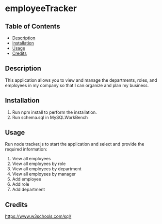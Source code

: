 # employeeTracker

## Table of Contents
* [Description](#description)
* [Installation](#installation)
* [Usage](#usage)
* [Credits](#credits)

## Description 
This application allows you to view and manage the departments, roles, and employees in my company so that I can organize and plan my business.


## Installation
1. Run npm install to perform the installation.
2. Run schema.sql in MySQLWorkBench


## Usage 
Run node tracker.js to start the application and select and provide the required information:

1. View all employees
2. View all employees by role
3. View all employees by department
4. View all employees by manager
5. Add employee 
6. Add role
7. Add department


## Credits 
https://www.w3schools.com/sql/

  


